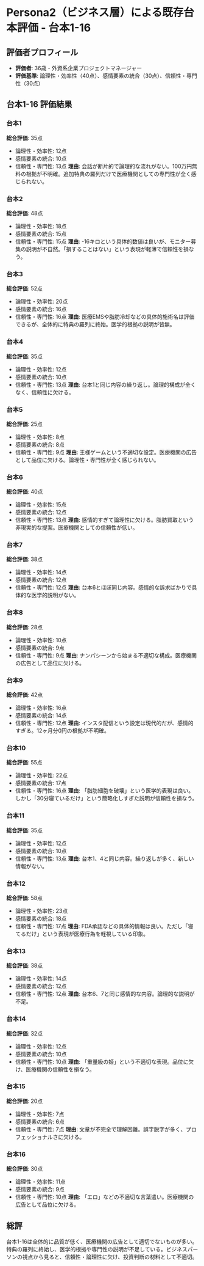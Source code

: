 # Persona2（ビジネス層）による既存台本評価 - 台本1-16

## 評価者プロフィール
- **評価者**: 36歳・外資系企業プロジェクトマネージャー
- **評価基準**: 論理性・効率性（40点）、感情要素の統合（30点）、信頼性・専門性（30点）

## 台本1-16 評価結果

### 台本1
**総合評価**: 35点
- 論理性・効率性: 12点
- 感情要素の統合: 10点
- 信頼性・専門性: 13点
**理由**: 会話が断片的で論理的な流れがない。100万円無料の根拠が不明確。追加特典の羅列だけで医療機関としての専門性が全く感じられない。

### 台本2
**総合評価**: 48点
- 論理性・効率性: 18点
- 感情要素の統合: 15点
- 信頼性・専門性: 15点
**理由**: -16キロという具体的数値は良いが、モニター募集の説明が不自然。「損することはない」という表現が軽薄で信頼性を損なう。

### 台本3
**総合評価**: 52点
- 論理性・効率性: 20点
- 感情要素の統合: 16点
- 信頼性・専門性: 16点
**理由**: 医療EMSや脂肪冷却などの具体的施術名は評価できるが、全体的に特典の羅列に終始。医学的根拠の説明が皆無。

### 台本4
**総合評価**: 35点
- 論理性・効率性: 12点
- 感情要素の統合: 10点
- 信頼性・専門性: 13点
**理由**: 台本1と同じ内容の繰り返し。論理的構成が全くなく、信頼性に欠ける。

### 台本5
**総合評価**: 25点
- 論理性・効率性: 8点
- 感情要素の統合: 8点
- 信頼性・専門性: 9点
**理由**: 王様ゲームという不適切な設定。医療機関の広告として品位に欠ける。論理性・専門性が全く感じられない。

### 台本6
**総合評価**: 40点
- 論理性・効率性: 15点
- 感情要素の統合: 12点
- 信頼性・専門性: 13点
**理由**: 感情的すぎて論理性に欠ける。脂肪買取という非現実的な提案。医療機関としての信頼性が低い。

### 台本7
**総合評価**: 38点
- 論理性・効率性: 14点
- 感情要素の統合: 12点
- 信頼性・専門性: 12点
**理由**: 台本6とほぼ同じ内容。感情的な訴求ばかりで具体的な医学的説明がない。

### 台本8
**総合評価**: 28点
- 論理性・効率性: 10点
- 感情要素の統合: 9点
- 信頼性・専門性: 9点
**理由**: ナンパシーンから始まる不適切な構成。医療機関の広告として品位に欠ける。

### 台本9
**総合評価**: 42点
- 論理性・効率性: 16点
- 感情要素の統合: 14点
- 信頼性・専門性: 12点
**理由**: インスタ配信という設定は現代的だが、感情的すぎる。12ヶ月分0円の根拠が不明確。

### 台本10
**総合評価**: 55点
- 論理性・効率性: 22点
- 感情要素の統合: 17点
- 信頼性・専門性: 16点
**理由**: 「脂肪細胞を破壊」という医学的表現は良い。しかし「30分寝ているだけ」という簡略化しすぎた説明が信頼性を損なう。

### 台本11
**総合評価**: 35点
- 論理性・効率性: 12点
- 感情要素の統合: 10点
- 信頼性・専門性: 13点
**理由**: 台本1、4と同じ内容。繰り返しが多く、新しい情報がない。

### 台本12
**総合評価**: 58点
- 論理性・効率性: 23点
- 感情要素の統合: 18点
- 信頼性・専門性: 17点
**理由**: FDA承認などの具体的情報は良い。ただし「寝てるだけ」という表現が医療行為を軽視している印象。

### 台本13
**総合評価**: 38点
- 論理性・効率性: 14点
- 感情要素の統合: 12点
- 信頼性・専門性: 12点
**理由**: 台本6、7と同じ感情的な内容。論理的な説明が不足。

### 台本14
**総合評価**: 32点
- 論理性・効率性: 12点
- 感情要素の統合: 10点
- 信頼性・専門性: 10点
**理由**: 「重量級の姫」という不適切な表現。品位に欠け、医療機関の信頼性を損なう。

### 台本15
**総合評価**: 20点
- 論理性・効率性: 7点
- 感情要素の統合: 6点
- 信頼性・専門性: 7点
**理由**: 文章が不完全で理解困難。誤字脱字が多く、プロフェッショナルさに欠ける。

### 台本16
**総合評価**: 30点
- 論理性・効率性: 11点
- 感情要素の統合: 9点
- 信頼性・専門性: 10点
**理由**: 「エロ」などの不適切な言葉遣い。医療機関の広告として品位に欠ける。

## 総評
台本1-16は全体的に品質が低く、医療機関の広告として適切でないものが多い。特典の羅列に終始し、医学的根拠や専門性の説明が不足している。ビジネスパーソンの視点から見ると、信頼性・論理性に欠け、投資判断の材料として不適切。